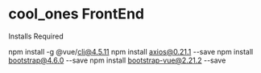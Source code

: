 # cool_ones FrontEnd
Installs Required

npm install -g @vue/cli@4.5.11
npm install axios@0.21.1 --save
npm install bootstrap@4.6.0 --save
npm install bootstrap-vue@2.21.2 --save 

